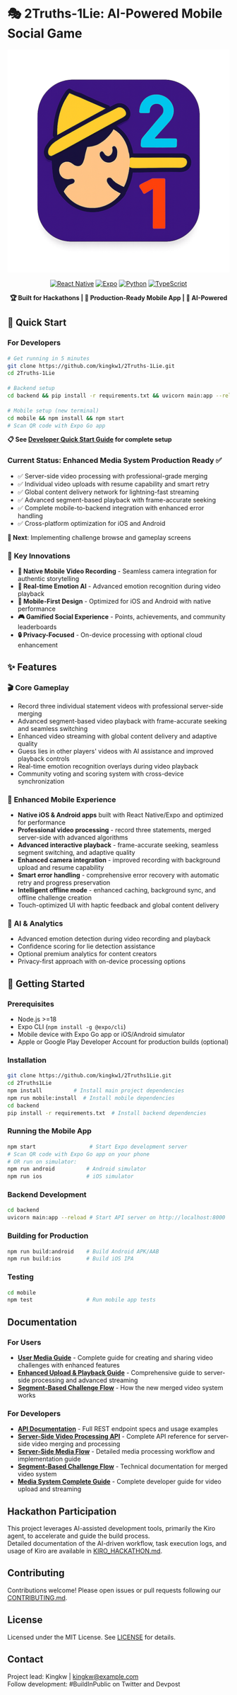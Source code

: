 # 🎭 2Truths-1Lie: AI-Powered Mobile Social Game

<div align="center">

![App Icon](assets/app_icon_scaled.png)

[![React Native](https://img.shields.io/badge/React%20Native-0.74-blue.svg)](https://reactnative.dev/)
[![Expo](https://img.shields.io/badge/Expo-53.0-purple.svg)](https://expo.dev/)
[![Python](https://img.shields.io/badge/Python-3.12-green.svg)](https://python.org/)
[![TypeScript](https://img.shields.io/badge/TypeScript-5.0-blue.svg)](https://typescriptlang.org/)

**🏆 Built for Hackathons | 🚀 Production-Ready Mobile App | 🤖 AI-Powered**

</div>

## 🚀 Quick Start

### For Developers
```bash
# Get running in 5 minutes
git clone https://github.com/kingkw1/2Truths-1Lie.git
cd 2Truths-1Lie

# Backend setup
cd backend && pip install -r requirements.txt && uvicorn main:app --reload --host 0.0.0.0 --port 8001

# Mobile setup (new terminal)
cd mobile && npm install && npm start
# Scan QR code with Expo Go app
```

**📋 See [Developer Quick Start Guide](DEVELOPER_QUICK_START.md) for complete setup**

### Current Status: **Enhanced Media System Production Ready** ✅
- ✅ Server-side video processing with professional-grade merging
- ✅ Individual video uploads with resume capability and smart retry
- ✅ Global content delivery network for lightning-fast streaming
- ✅ Advanced segment-based playback with frame-accurate seeking
- ✅ Complete mobile-to-backend integration with enhanced error handling
- ✅ Cross-platform optimization for iOS and Android

**🎯 Next**: Implementing challenge browse and gameplay screens

### 🎯 **Key Innovations**
- **🎥 Native Mobile Video Recording** - Seamless camera integration for authentic storytelling
- **🧠 Real-time Emotion AI** - Advanced emotion recognition during video playback
- **📱 Mobile-First Design** - Optimized for iOS and Android with native performance
- **🎮 Gamified Social Experience** - Points, achievements, and community leaderboards
- **🔒 Privacy-Focused** - On-device processing with optional cloud enhancement

## ✨ Features

### 🎬 **Core Gameplay**
- Record three individual statement videos with professional server-side merging
- Advanced segment-based video playback with frame-accurate seeking and seamless switching
- Enhanced video streaming with global content delivery and adaptive quality
- Guess lies in other players' videos with AI assistance and improved playback controls
- Real-time emotion recognition overlays during video playback
- Community voting and scoring system with cross-device synchronization

### 📱 **Enhanced Mobile Experience**
- **Native iOS & Android apps** built with React Native/Expo and optimized for performance
- **Professional video processing** - record three statements, merged server-side with advanced algorithms
- **Advanced interactive playback** - frame-accurate seeking, seamless segment switching, and adaptive quality
- **Enhanced camera integration** - improved recording with background upload and resume capability
- **Smart error handling** - comprehensive error recovery with automatic retry and progress preservation
- **Intelligent offline mode** - enhanced caching, background sync, and offline challenge creation
- Touch-optimized UI with haptic feedback and global content delivery

### 🤖 **AI & Analytics**
- Advanced emotion detection during video recording and playback
- Confidence scoring for lie detection assistance
- Optional premium analytics for content creators
- Privacy-first approach with on-device processing options

## 🚀 Getting Started

### Prerequisites
- Node.js >=18
- Expo CLI (`npm install -g @expo/cli`)
- Mobile device with Expo Go app or iOS/Android simulator
- Apple or Google Play Developer Account for production builds (optional)

### Installation
```bash
git clone https://github.com/kingkw1/2Truths1Lie.git
cd 2Truths1Lie
npm install          # Install main project dependencies
npm run mobile:install  # Install mobile dependencies
cd backend
pip install -r requirements.txt  # Install backend dependencies
```

### Running the Mobile App  
```bash
npm start                 # Start Expo development server
# Scan QR code with Expo Go app on your phone
# OR run on simulator:
npm run android          # Android simulator  
npm run ios              # iOS simulator
```

### Backend Development
```bash
cd backend
uvicorn main:app --reload # Start API server on http://localhost:8000
```

### Building for Production
```bash
npm run build:android    # Build Android APK/AAB
npm run build:ios        # Build iOS IPA
```

### Testing
```bash
cd mobile
npm test                 # Run mobile app tests
```

## Documentation

### For Users
- **[User Media Guide](docs/USER_MEDIA_GUIDE.md)** - Complete guide for creating and sharing video challenges with enhanced features
- **[Enhanced Upload & Playback Guide](docs/ENHANCED_UPLOAD_PLAYBACK_GUIDE.md)** - Comprehensive guide to server-side processing and advanced streaming
- **[Segment-Based Challenge Flow](docs/SEGMENT_BASED_CHALLENGE_FLOW.md)** - How the new merged video system works

### For Developers  
- **[API Documentation](docs/api.md)** - Full REST endpoint specs and usage examples
- **[Server-Side Video Processing API](docs/SERVER_SIDE_VIDEO_PROCESSING_API.md)** - Complete API reference for server-side video merging and processing
- **[Server-Side Media Flow](docs/SERVER_SIDE_MEDIA_FLOW.md)** - Detailed media processing workflow and implementation guide
- **[Segment-Based Challenge Flow](docs/SEGMENT_BASED_CHALLENGE_FLOW.md)** - Technical documentation for merged video system
- **[Media System Complete Guide](docs/MEDIA_SYSTEM_COMPLETE_GUIDE.md)** - Complete developer guide for video upload and streaming

## Hackathon Participation
This project leverages AI-assisted development tools, primarily the Kiro agent, to accelerate and guide the build process.  
Detailed documentation of the AI-driven workflow, task execution logs, and usage of Kiro are available in [KIRO_HACKATHON.md](KIRO_HACKATHON.md).

## Contributing
Contributions welcome! Please open issues or pull requests following our [CONTRIBUTING.md](CONTRIBUTING.md).

## License
Licensed under the MIT License. See [LICENSE](LICENSE) for details.

## Contact  
Project lead: Kingkw | kingkw@example.com  
Follow development: #BuildInPublic on Twitter and Devpost